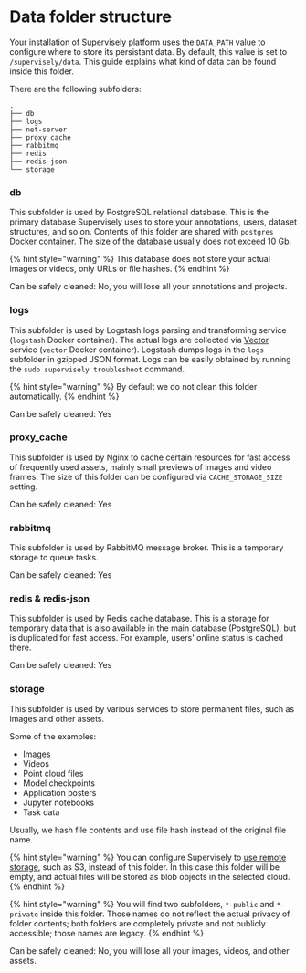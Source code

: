 # Data folder structure

Your installation of Supervisely platform uses the `DATA_PATH` value to configure where to store its persistant data. By default, this value is set to `/supervisely/data`. This guide explains what kind of data can be found inside this folder.

There are the following subfolders:

```
.
├── db
├── logs
├── net-server
├── proxy_cache
├── rabbitmq
├── redis
├── redis-json
└── storage
```

### db

This subfolder is used by PostgreSQL relational database. This is the primary database Supervisely uses to store your annotations, users, dataset structures, and so on. Contents of this folder are shared with `postgres` Docker container. The size of the database usually does not exceed 10 Gb.

{% hint style="warning" %}
This database does not store your actual images or videos, only URLs or file hashes.
{% endhint %}

Can be safely cleaned: No, you will lose all your annotations and projects.

### logs

This subfolder is used by Logstash logs parsing and transforming service (`logstash` Docker container). The actual logs are collected via [Vector](https://vector.dev) service (`vector` Docker container). Logstash dumps logs in the `logs` subfolder in gzipped JSON format. Logs can be easily obtained by running the `sudo supervisely troubleshoot` command.

{% hint style="warning" %}
By default we do not clean this folder automatically.
{% endhint %}

Can be safely cleaned: Yes

### proxy_cache

This subfolder is used by Nginx to cache certain resources for fast access of frequently used assets, mainly small previews of images and video frames. The size of this folder can be configured via `CACHE_STORAGE_SIZE` setting.

Can be safely cleaned: Yes

### rabbitmq

This subfolder is used by RabbitMQ message broker. This is a temporary storage to queue tasks.

Can be safely cleaned: Yes

### redis & redis-json

This subfolder is used by Redis cache database. This is a storage for temporary data that is also available in the main database (PostgreSQL), but is duplicated for fast access. For example, users' online status is cached there.

Can be safely cleaned: Yes

### storage

This subfolder is used by various services to store permanent files, such as images and other assets.

Some of the examples:

- Images
- Videos
- Point cloud files
- Model checkpoints
- Application posters
- Jupyter notebooks
- Task data

Usually, we hash file contents and use file hash instead of the original file name.

{% hint style="warning" %}
You can configure Supervisely to [use remote storage](/enterprise-edition/advanced-tuning/s3), such as S3, instead of this folder. In this case this folder will be empty, and actual files will be stored as blob objects in the selected cloud.
{% endhint %}

{% hint style="warning" %}
You will find two subfolders, `*-public` and `*-private` inside this folder. Those names do not reflect the actual privacy of folder contents; both folders are completely private and not publicly accessible; those names are legacy.
{% endhint %}

Can be safely cleaned: No, you will lose all your images, videos, and other assets.
